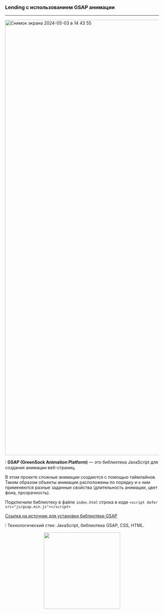 ### Lending с использованием GSAP анимации    

****
<img width="1425" alt="Снимок экрана 2024-05-03 в 14 43 55" src="https://github.com/Frontess/GSAP_JS_animation/assets/127450758/c7211d75-c79a-4e91-8fec-f5a048b2a1aa">


:grey_exclamation: **GSAP (GreenSock Animation Platform)** — это библиотека JavaScript для создания анимации веб-страниц. 

В этом проекте сложные анимации создаются с помощью таймлайнов.
Таким образом объекты анимации расположены по порядку и к ним применяются разные заданные свойства (длительность анимации, цвет фона, прозрачность).

Подключили библиотеку в файле `index.html` строка в коде `<script defer src="js/gsap.min.js"></script>`

[Ссылка на источник для установки библиотеки GSAP ](https://gsap.com "Homepage GSAP")

:grey_exclamation: Технологический стек: JavaScript, библиотека GSAP, CSS, HTML.    


<div id="footer" align="center">
  
 <img src="https://media.giphy.com/media/v1.Y2lkPTc5MGI3NjExN2p5N29hZjFqNTA4amRlOXJvZ2s2Ync4aXRuOHdwazNkMzRwMzVqNiZlcD12MV9pbnRlcm5hbF9naWZfYnlfaWQmY3Q9Zw/YkQNgO5MWWBi/giphy.gif" width="250"/>

</div>
